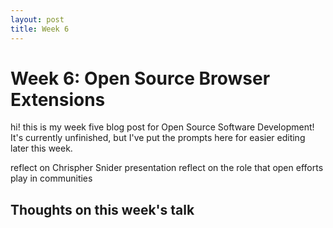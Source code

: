 ```yaml
---
layout: post
title: Week 6
---
```


# Week 6: Open Source Browser Extensions
hi! this is my week five blog post for Open Source Software Development! It's currently unfinished, but I've put the prompts here for easier editing later this week.

reflect on Chrispher Snider presentation
reflect on the role that open efforts play in communities

## Thoughts on this week's talk

